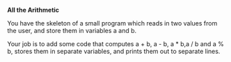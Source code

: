 <b>All the Arithmetic</b>

You have the skeleton of a small program which reads in two values from the user, and store them in variables a and b.

Your job is to add some code that computes a + b, a - b, a  *  b,a / b and a % b, stores them in separate variables, and prints them out to separate lines.